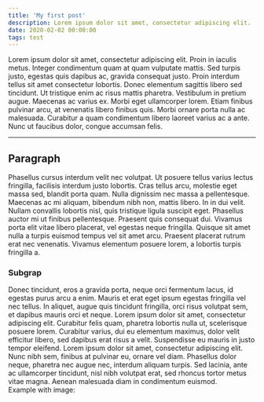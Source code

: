```yaml
---
title: 'My first post'
description: Lorem ipsum dolor sit amet, consectetur adipiscing elit.
date: 2020-02-02 00:00:00
tags: test
---
```



Lorem ipsum dolor sit amet, consectetur adipiscing elit. Proin in iaculis metus. Integer condimentum quam at quam vulputate mattis. Sed turpis justo, egestas quis dapibus ac, gravida consequat justo. Proin interdum tellus sit amet consectetur lobortis. Donec elementum sagittis libero sed tincidunt. Ut tristique enim ac risus mattis pharetra. Vestibulum in pretium augue. Maecenas ac varius ex. Morbi eget ullamcorper lorem. Etiam finibus pulvinar arcu, at venenatis libero finibus quis. Morbi ornare porta nulla ac malesuada. Curabitur a quam condimentum libero laoreet varius ac a ante. Nunc ut faucibus dolor, congue accumsan felis.  

---
## Paragraph
Phasellus cursus interdum velit nec volutpat. Ut posuere tellus varius lectus fringilla, facilisis interdum justo lobortis. Cras tellus arcu, molestie eget massa sed, blandit porta quam. Nulla dignissim nec massa a pellentesque. Maecenas ac mi aliquam, bibendum nibh non, mattis libero. In in dui velit. Nullam convallis lobortis nisl, quis tristique ligula suscipit eget. Phasellus auctor mi ut finibus pellentesque. Praesent quis consequat dui. Vivamus porta elit vitae libero placerat, vel egestas neque fringilla. Quisque sit amet nulla a turpis euismod tempus vel sit amet arcu. Praesent placerat rutrum erat nec venenatis. Vivamus elementum posuere lorem, a lobortis turpis fringilla a.   
### Subgrap
Donec tincidunt, eros a gravida porta, neque orci fermentum lacus, id egestas purus arcu a enim. Mauris et erat eget ipsum egestas fringilla vel nec tellus. In aliquet, augue quis tincidunt fringilla, orci risus volutpat sem, et dapibus mauris orci et neque. Lorem ipsum dolor sit amet, consectetur adipiscing elit. Curabitur felis quam, pharetra lobortis nulla ut, scelerisque posuere lorem. Curabitur varius, dui eu elementum maximus, dolor velit efficitur libero, sed dapibus erat risus a velit. Suspendisse eu mauris in justo tempor eleifend. Lorem ipsum dolor sit amet, consectetur adipiscing elit. Nunc nibh sem, finibus at pulvinar eu, ornare vel diam. Phasellus dolor neque, pharetra nec augue nec, interdum aliquam turpis. Sed lacinia, ante ac ullamcorper tincidunt, nisl nibh volutpat erat, sed rhoncus tortor metus vitae magna. Aenean malesuada diam in condimentum euismod.   
Example with image:

